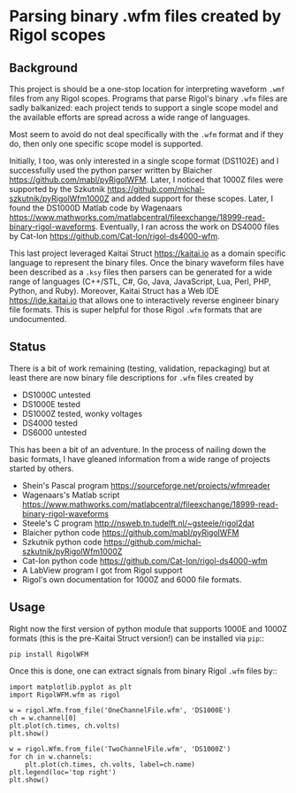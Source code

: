 # Parsing binary .wfm files created by Rigol scopes

## Background

This project is should be a one-stop location for interpreting waveform `.wmf` files from any Rigol scopes.  Programs that parse Rigol's binary `.wfm` files are sadly balkanized: each project tends to support a single scope model and the available efforts are spread across a wide range of languages.

Most seem to avoid do not deal specifically with the `.wfm` format and if they do, then only one specific scope model is supported.

Initially, I too, was only interested in a single scope format (DS1102E) and I successfully used the python parser written by Blaicher <https://github.com/mabl/pyRigolWFM>.  Later, I noticed that 1000Z files were supported by the Szkutnik  <https://github.com/michal-szkutnik/pyRigolWfm1000Z> and added support for these scopes.  Later, I found the DS1000D Matlab code by Wagenaars <https://www.mathworks.com/matlabcentral/fileexchange/18999-read-binary-rigol-waveforms>.
Eventually, I ran across the work on DS4000 files by Cat-Ion <https://github.com/Cat-Ion/rigol-ds4000-wfm>.

This last project leveraged Kaitai Struct <https://kaitai.io> as a domain specific language to represent the binary files.  Once the binary waveform files have been described as a `.ksy` files then parsers can be generated for a wide range of languages (C++/STL, C#, Go, Java, JavaScript, Lua, Perl, PHP, Python, and Ruby).  Moreover, Kaitai Struct has a Web IDE <https://ide.kaitai.io> that allows one to interactively reverse engineer binary file formats.  This is super helpful for those Rigol `.wfm` formats that are undocumented.

## Status

There is a bit of work remaining (testing, validation, repackaging) but at least there are now binary file descriptions for `.wfm` files created by

* DS1000C untested
* DS1000E tested
* DS1000Z tested, wonky voltages
* DS4000 tested
* DS6000 untested

This has been a bit of an adventure.  In the process of nailing down the basic formats, I have gleaned information from a wide range of projects started by others.

* Shein's Pascal program <https://sourceforge.net/projects/wfmreader>
* Wagenaars's Matlab script <https://www.mathworks.com/matlabcentral/fileexchange/18999-read-binary-rigol-waveforms>
* Steele's C program <http://nsweb.tn.tudelft.nl/~gsteele/rigol2dat>
* Blaicher python code <https://github.com/mabl/pyRigolWFM>
* Szkutnik python code <https://github.com/michal-szkutnik/pyRigolWfm1000Z>
* Cat-Ion python code <https://github.com/Cat-Ion/rigol-ds4000-wfm>
* A LabView program I got from Rigol support
* Rigol's own documentation for 1000Z and 6000 file formats.


## Usage

Right now the first version of python module that supports 1000E and 1000Z formats (this is the pre-Kaitai Struct version!) can be installed via `pip`::

    pip install RigolWFM

Once this is done, one can extract signals from binary Rigol `.wfm` files by::

    import matplotlib.pyplot as plt
    import RigolWFM.wfm as rigol

    w = rigol.Wfm.from_file('OneChannelFile.wfm', 'DS1000E')
    ch = w.channel[0]
    plt.plot(ch.times, ch.volts)
    plt.show()

    w = rigol.Wfm.from_file('TwoChannelFile.wfm', 'DS1000Z')
    for ch in w.channels:
        plt.plot(ch.times, ch.volts, label=ch.name)
    plt.legend(loc='top right')
    plt.show()

